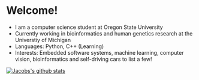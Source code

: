 # Welcome!
* I am a computer science student at Oregon State University
* Currently working in bioinformatics and human genetics research at the Universtiy of Michigan
* Languages: Python, C++ (Learning)
* Interests: Embedded software systems, machine learning, computer vision, bioinformatics and self-driving cars to list a few!

[![Jacobs's github stats](https://github-readme-stats.vercel.app/api?username=JacobO1994)](https://github.com/JacobO1994/github-readme-stats)

